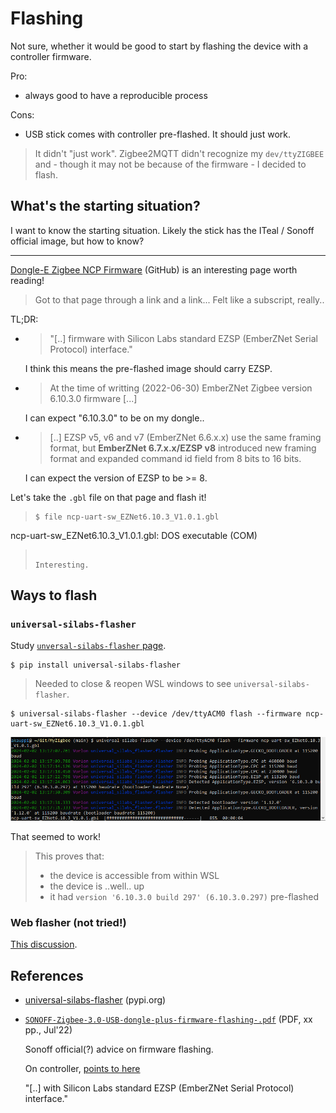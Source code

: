 # Flashing

Not sure, whether it would be good to start by flashing the device with a controller firmware.

Pro:
- always good to have a reproducible process

Cons:
- USB stick comes with controller pre-flashed. It should just work.

>It didn't "just work". Zigbee2MQTT didn't recognize my `dev/ttyZIGBEE` and - though it may not be because of the firmware - I decided to flash.

## What's the starting situation?

I want to know the starting situation. Likely the stick has the ITeal / Sonoff official image, but how to know?

---

[Dongle-E Zigbee NCP Firmware](https://github.com/itead/Sonoff_Zigbee_Dongle_Firmware/tree/master/Dongle-E/NCP) (GitHub) is an interesting page worth reading!

>Got to that page through a link and a link... Felt like a subscript, really..

TL;DR:

- >"[..] firmware with Silicon Labs standard EZSP (EmberZNet Serial Protocol) interface."

   I think this means the pre-flashed image should carry EZSP.

- >At the time of writting (2022-06-30) EmberZNet Zigbee version 6.10.3.0 firmware [...] 

   I can expect "6.10.3.0" to be on my dongle..

- >[..] EZSP v5, v6 and v7 (EmberZNet 6.6.x.x) use the same framing format, but **EmberZNet 6.7.x.x/EZSP v8** introduced new framing format and expanded command id field from 8 bits to 16 bits.

   I can expect the version of EZSP to be >= 8.

Let's take the `.gbl` file on that page and flash it!

>```
> $ file ncp-uart-sw_EZNet6.10.3_V1.0.1.gbl
ncp-uart-sw_EZNet6.10.3_V1.0.1.gbl: DOS executable (COM)
>```
>
>Interesting.


## Ways to flash

### `universal-silabs-flasher`

Study [`unversal-silabs-flasher` page](https://pypi.org/project/universal-silabs-flasher/).

```
$ pip install universal-silabs-flasher
```

>Needed to close & reopen WSL windows to see `universal-silabs-flasher`.

```
$ universal-silabs-flasher --device /dev/ttyACM0 flash --firmware ncp-uart-sw_EZNet6.10.3_V1.0.1.gbl
```

![](.images/flashing.png)

That seemed to work!

>This proves that:
>
>- the device is accessible from within WSL
>- the device is ..well.. up
>- it had `version '6.10.3.0 build 297' (6.10.3.0.297)` pre-flashed

### Web flasher (not tried!)

[This discussion](https://dialedin.com.au/blog/sonoff-zbdongle-e-rcp-firmware).



## References

- [universal-silabs-flasher](https://pypi.org/project/universal-silabs-flasher/) (pypi.org)

- [`SONOFF-Zigbee-3.0-USB-dongle-plus-firmware-flashing-.pdf`](https://sonoff.tech/wp-content/uploads/2022/07/SONOFF-Zigbee-3.0-USB-dongle-plus-firmware-flashing-.pdf) (PDF, xx pp., Jul'22)

   Sonoff official(?) advice on firmware flashing.

   On controller, [points to here](https://github.com/itead/Sonoff_Zigbee_Dongle_Firmware/tree/master/Dongle-E/NCP)

   "[..] with Silicon Labs standard EZSP (EmberZNet Serial Protocol) interface."

   <!-- 
   This looks interesting.. Much better than the other (ITead/Sonoff) page that just has a `.gbl` - and a typo. :]
   -->
